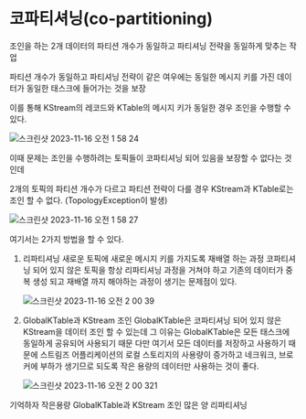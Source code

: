 # 코파티셔닝(co-partitioning)

조인을 하는 2개 데이터의 파티션 개수가 동일하고 파티셔닝 전략을 동일하게 맞추는 작업

파티션 개수가 동일하고 파티셔닝 전략이 같은 여우에는 동일한 메시지 키를 가진 데이터가 동일한 태스크에 들어가는 것을 보장

이를 통해 KStream의 레코드와 KTable의 메시지 키가 동일한 경우 조인을 수행할 수 있다.

![스크린샷 2023-11-16 오전 1 58 24](https://github.com/kibongcoders/Study/assets/54662349/142b92fb-c4c1-4722-bb69-d6e89e717811)

이때 문제는 조인을 수행하려는 토픽들이 코파티셔닝 되어 있음을 보장할 수 없다는 것인데

2개의 토픽의 파티션 개수가 다르고 파티션 전략이 다를 경우 KStream과 KTable로는 조인 할 수 없다. (TopologyException이 발생)

![스크린샷 2023-11-16 오전 1 58 27](https://github.com/kibongcoders/Study/assets/54662349/29849ec6-c0a9-4deb-a1e3-3ea47bec4fd8)

여기서는 2가지 방법을 할 수 있다.

1. 리파티셔닝
   새로운 토픽에 새로운 메시지 키를 가지도록 재배열 하는 과정
   코파티셔닝 되어 있지 않은 토픽을 항상 리파티셔닝 과정을 거쳐야 하고 기존의 데이터가 중복 생성 되고 재배열 까지 해야하는 과정이 생기는 문제점이 있다.
   
   ![스크린샷 2023-11-16 오전 2 00 39](https://github.com/kibongcoders/Study/assets/54662349/74cb0785-8bdf-4d1e-a83f-0437bc6e667d)

3. GlobalKTable과 KStream 조인
   GlobalKTable은 코파티셔닝 되어 있지 않은 KStream을 데이터 조인 할 수 있는데 그 이유는 GlobalKTable은 모든 태스크에 동일하게 공유되어 사용되기 때문
   다만 여기서 모든 데이터를 저장하고 사용하기 때문에 스트림즈 어플리케이션의 로컬 스토리지의 사용량이 증가하고 네크워크, 브로커에 부하가 생기므로 되도록 작은 용량의 데이터만 사용하는 것이 좋다.

   ![스크린샷 2023-11-16 오전 2 00 321](https://github.com/kibongcoders/Study/assets/54662349/685f3679-81f0-4144-ae92-029b71abccdd)

기억하자 작은용량 GlobalKTable과 KStream 조인 많은 양 리파티셔닝
